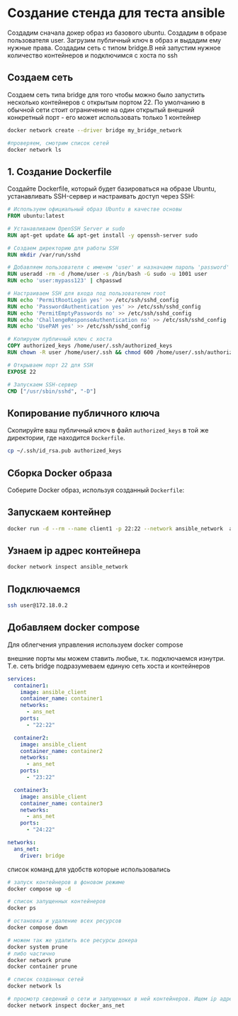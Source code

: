 # Создание стенда для теста ansible
Создадим сначала докер образ из базового ubuntu. Создадим в образе пользователя user. Загрузим публичный ключ в образ и выдадим ему нужные права. Создадим сеть с типом bridge.В ней запустим нужное количество контейнеров и подключимся с хоста по ssh


## Создаем сеть
Создаем сеть типа bridge для того чтобы можно было запустить несколько контейнеров с открытым портом 22. По умолчанию в обычной сети стоит ограничение на один открытый внешний конкретный порт - его может использовать только  1 контейнер
```bash
docker network create --driver bridge my_bridge_network

#проверяем, смотрим список сетей
docker network ls
```


## 1. Создание Dockerfile

Создайте Dockerfile, который будет базироваться на образе Ubuntu, устанавливать SSH-сервер и настраивать доступ через SSH:

```Dockerfile
# Используем официальный образ Ubuntu в качестве основы
FROM ubuntu:latest

# Устанавливаем OpenSSH Server и sudo
RUN apt-get update && apt-get install -y openssh-server sudo

# Создаем директорию для работы SSH
RUN mkdir /var/run/sshd

# Добавляем пользователя с именем 'user' и назначаем пароль 'password'
RUN useradd -rm -d /home/user -s /bin/bash -G sudo -u 1001 user
RUN echo 'user:mypass123' | chpasswd

# Настраиваем SSH для входа под пользователем root
RUN echo 'PermitRootLogin yes' >> /etc/ssh/sshd_config
RUN echo 'PasswordAuthentication yes' >> /etc/ssh/sshd_config
RUN echo 'PermitEmptyPasswords no' >> /etc/ssh/sshd_config
RUN echo 'ChallengeResponseAuthentication no' >> /etc/ssh/sshd_config
RUN echo 'UsePAM yes' >> /etc/ssh/sshd_config

# Копируем публичный ключ с хоста
COPY authorized_keys /home/user/.ssh/authorized_keys
RUN chown -R user /home/user/.ssh && chmod 600 /home/user/.ssh/authorized_keys

# Открываем порт 22 для SSH
EXPOSE 22

# Запускаем SSH-сервер
CMD ["/usr/sbin/sshd", "-D"]

```

## Копирование публичного ключа

Скопируйте ваш публичный ключ в файл `authorized_keys` в той же директории, где находится `Dockerfile`.

```bash
cp ~/.ssh/id_rsa.pub authorized_keys
```

## Сборка Docker образа

Соберите Docker образ, используя созданный `Dockerfile`:

## Запускаем контейнер
```bash
docker run -d --rm --name client1 -p 22:22 --network ansible_network  ansible_client
```

## Узнаем ip адрес контейнера
```bash
docker network inspect ansible_network
```

##  Подключаемся
```bash
ssh user@172.18.0.2
```


## Добавляем docker compose
Для облегчения управления используем docker compose

внешние порты мы можем ставить любые, т.к. подключаемся изнутри. Т.е. сеть bridge подразумеваем единую сеть хоста и контейнеров
```yaml
services:
  container1:
    image: ansible_client
    container_name: container1
    networks:
      - ans_net
    ports:
      - "22:22"  

  container2:
    image: ansible_client 
    container_name: container2
    networks:
      - ans_net
    ports:
      - "23:22"  

  container3:
    image: ansible_client  
    container_name: container3
    networks:
      - ans_net
    ports:
      - "24:22"  

networks:
  ans_net:
    driver: bridge

```
список команд для удобств которые использовались

```bash
# запуск контейнеров в фоновом режиме
docker compose up -d

# список запущенных контейнеров
docker ps

# остановка и удаление всех ресурсов
docker compose down

# можем так же удалить все ресурсы докера
docker system prune
# либо частично
docker network prune
docker container prune

# список созданных сетей
docker network ls

# просмотр сведений о сети и запущенных в ней контейнеров. Ищем ip адреса контейнеров
docker network inspect docker_ans_net

```



